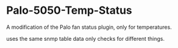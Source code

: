 # Palo-5050-Temp-Status
A modification of the Palo fan status plugin, only for temperatures.


uses the same snmp table data only checks for different things.
